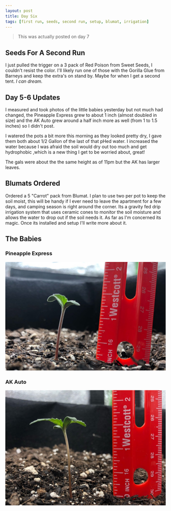```yaml
---
layout: post
title: Day Six
tags: [first run, seeds, second run, setup, blumat, irrigation]
---
```

>
> This was actually posted on day 7
>

## Seeds For A Second Run

I just pulled the trigger on a 3 pack of Red Poison from Sweet Seeds, I couldn't resist the color. I'll likely run one of those with the Gorilla Glue from Barneys and keep the extra's on stand by. Maybe for when I get a second tent. <i class="green"> I can dream.</i>

## Day 5-6 Updates

I measured and took photos of the little babies yesterday but not much had changed, the Pineapple Express grew to about 1 inch (almost doubled in size) and the AK Auto grew around a half inch more as well (from 1 to 1.5 inches) so I didn't post.

I watered the pots a bit more this morning as they looked pretty dry, I gave them both about 1/2 Gallon of the last of that pHed water. I increased the water because I was afraid the soil would dry out too much and get hydrophobic ,which is a new thing I get to be worried about, great!

The gals were about the the same height as of 11pm but the AK has larger leaves.

## Blumats Ordered

Ordered a 5 "Carrot" pack from Blumat. I plan to use two per pot to keep the soil moist, this will be handy if I ever need to leave the apartment for a few days, and camping season is right around the corner. Its a gravity fed drip irrigation system that uses ceramic cones to monitor the soil moisture and allows the water to drop out if the soil needs it. As far as I'm concerned its magic. Once its installed and setup I'll write more about it.

## The Babies

### Pineapple Express

![pineapple](/public/images/first-run/day6-pineapple.jpeg)

### AK Auto

![ak auto](/public/images/first-run/day6-ak.jpeg)
